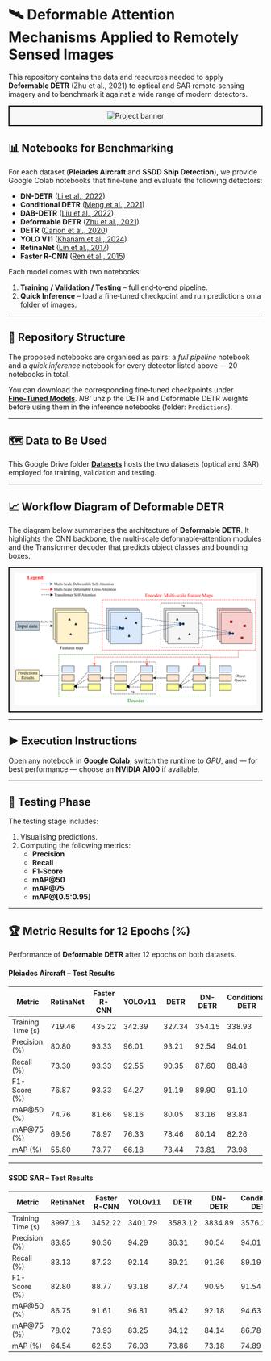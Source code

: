 # 🛰 Deformable Attention Mechanisms Applied to Remotely Sensed Images

This repository contains the data and resources needed to apply **Deformable DETR** (Zhu et al., 2021) to optical and SAR remote‑sensing imagery and to benchmark it against a wide range of modern detectors.

<div align="center" style="border: 2px solid black; padding: 10px; background-color: #f8f8f8;">
    <img src="assets/GITHUB_COVER.PNG" alt="Project banner" width="650">
</div>

## 📊 Notebooks for Benchmarking

For each dataset (**Pleiades Aircraft** and **SSDD Ship Detection**), we provide Google Colab notebooks that fine‑tune and evaluate the following detectors:

- **DN-DETR** ([Li et al., 2022](https://arxiv.org/abs/2203.01305))
- **Conditional DETR** ([Meng et al., 2021](https://openaccess.thecvf.com/content/ICCV2021/html/Meng_Conditional_DETR_for_Fast_Training_Convergence_ICCV_2021_paper.html))
- **DAB-DETR** ([Liu et al., 2022](https://arxiv.org/abs/2201.12329))
- **Deformable DETR** ([Zhu et al., 2021](https://arxiv.org/abs/2010.04159))
- **DETR** ([Carion et al., 2020](https://link.springer.com/chapter/10.1007/978-3-030-58452-8_13))
- **YOLO V11** ([Khanam et al., 2024](https://arxiv.org/abs/2410.17725))
- **RetinaNet** ([Lin et al., 2017](https://openaccess.thecvf.com/content_iccv_2017/html/Lin_Focal_Loss_for_ICCV_2017_paper.html))
- **Faster R-CNN** ([Ren et al., 2015](https://arxiv.org/abs/1506.01497))

Each model comes with two notebooks:
1. **Training / Validation / Testing** – full end‑to‑end pipeline.
2. **Quick Inference** – load a fine‑tuned checkpoint and run predictions on a folder of images.

---
## 📁 Repository Structure

The proposed notebooks are organised as pairs: a *full pipeline* notebook and a *quick inference* notebook for every detector listed above — 20 notebooks in total.

You can download the corresponding fine‑tuned checkpoints under **[Fine‑Tuned Models](https://drive.google.com/drive/u/1/folders/1xf-vNriat8YUJQGu-fedciORcqXCzzW6?usp=sharing)**. *NB:* unzip the DETR and Deformable DETR weights before using them in the inference notebooks (folder: `Predictions`).

---
## 🗺️ Data to Be Used

This Google Drive folder **[Datasets](https://drive.google.com/drive/folders/1-8UDTKH-A7PerjXUXKDAXtTWKYRdj7IS?usp=sharing)** hosts the two datasets (optical and SAR) employed for training, validation and testing.

---
## 📈 Workflow Diagram of Deformable DETR

The diagram below summarises the architecture of **Deformable DETR**. It highlights the CNN backbone, the multi‑scale deformable‑attention modules and the Transformer decoder that predicts object classes and bounding boxes.

<div align="center" style="border: 2px solid black; padding: 10px; background-color: #f8f8f8;">
    <img src="assets/Deformable-DETR.png" alt="Workflow-DEFORMABLE-DETR" width="650">
</div>

---
## ▶️ Execution Instructions

Open any notebook in **Google Colab**, switch the runtime to *GPU*, and — for best performance — choose an **NVIDIA A100** if available.

---
## 🧪 Testing Phase

The testing stage includes:
1. Visualising predictions.
2. Computing the following metrics:
   - **Precision**
   - **Recall**
   - **F1‑Score**
   - **mAP@50**
   - **mAP@75**
   - **mAP@[0.5:0.95]**

---
## 🏆 Metric Results for 12 Epochs (%)

Performance of **Deformable DETR** after 12 epochs on both datasets.

#### Pleiades Aircraft – Test Results

| Metric             | RetinaNet | Faster R-CNN | YOLOv11 | DETR   | DN-DETR | Conditional DETR | DAB-DETR | **Deformable DETR** |
|--------------------|-----------|--------------|---------|--------|---------|-------------------|----------|----------------------|
| Training Time (s)  | 719.46    | 435.22       | 342.39  | 327.34 | 354.15  | 338.93            | 329.36   | **306.53**           |
| Precision (%)      | 80.80     | 93.33        | 96.01   | 93.21  | 92.54   | 94.01             | 95.23    | **97.76**            |
| Recall (%)         | 73.30     | 93.33        | 92.55   | 90.35  | 87.60   | 88.48             | 90.06    | **92.62**            |
| F1-Score (%)       | 76.87     | 93.33        | 94.27   | 91.19  | 89.90   | 91.10             | 92.57    | **95.12**            |
| mAP@50 (%)         | 74.76     | 81.66        | 98.16   | 80.05  | 83.16   | 83.84             | 95.14    | **98.42**            |
| mAP@75 (%)         | 69.56     | 78.97        | 76.33   | 78.46  | 80.14   | 82.26             | 87.53    | **89.42**            |
| mAP (%)            | 55.80     | 73.77        | 66.18   | 73.44  | 73.81   | 73.98             | 74.19    | **76.75**            |


---

#### SSDD SAR – Test Results

| Metric             | RetinaNet | Faster R-CNN | YOLOv11 | DETR   | DN-DETR | Conditional DETR | DAB-DETR | **Deformable DETR** |
|--------------------|-----------|--------------|---------|--------|---------|-------------------|----------|----------------------|
| Training Time (s)  | 3997.13   | 3452.22      | 3401.79 | 3583.12| 3834.89 | 3576.29           | 3489.27  | **3370.16**          |
| Precision (%)      | 83.85     | 90.36        | 94.29   | 86.31  | 90.54   | 94.01             | 95.23    | **96.26**            |
| Recall (%)         | 83.13     | 87.23        | 92.14   | 89.21  | 91.36   | 89.19             | 92.49    | **92.88**            |
| F1-Score (%)       | 82.80     | 88.77        | 93.18   | 87.74  | 90.95   | 91.54             | 93.84    | **94.54**            |
| mAP@50 (%)         | 86.75     | 91.61        | 96.81   | 95.42  | 92.18   | 94.63             | 96.14    | **97.31**            |
| mAP@75 (%)         | 78.02     | 73.93        | 83.25   | 84.12  | 84.14   | 86.78             | 87.89    | **88.66**            |
| mAP (%)            | 64.54     | 62.53        | 76.03   | 73.86  | 73.18   | 74.89             | 74.54    | **76.14**            |

